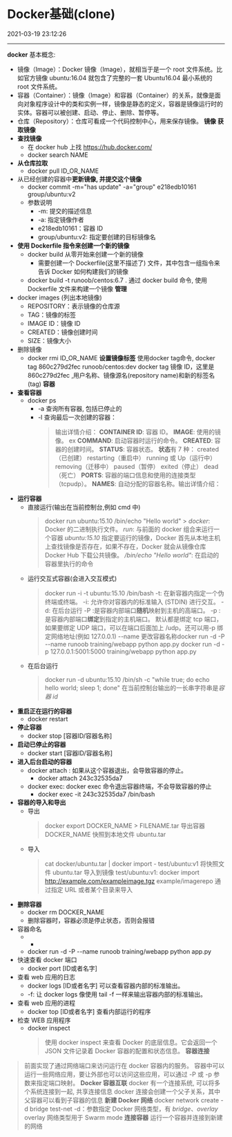 ﻿# Docker基础(clone)
2021-03-19 23:12:26
            
---


**docker**
基本概念:
-   镜像（Image）：Docker 镜像（Image），就相当于是一个 root 文件系统。比如官方镜像 ubuntu:16.04 就包含了完整的一套 Ubuntu16.04 最小系统的 root 文件系统。
-   容器（Container）：镜像（Image）和容器（Container）的关系，就像是面向对象程序设计中的类和实例一样，镜像是静态的定义，容器是镜像运行时的实体。容器可以被创建、启动、停止、删除、暂停等。
-   仓库（Repository）：仓库可看成一个代码控制中心，用来保存镜像。
**镜像**
**获取镜像**
-   **查找镜像**
    -   在 docker hub 上找 <https://hub.docker.com/>
    -   docker search NAME
-   **从仓库拉取**
    -   docker pull ID_OR_NAME
-   从已经创建的容器中**更新镜像, 并提交这个镜像**
    -   docker commit -m="has update" -a="group" e218edb10161 group/ubuntu:v2
    -   参数说明
        -   -m: 提交的描述信息
        -   -a: 指定镜像作者
        -   e218edb10161：容器 ID
        -   group/ubuntu:v2: 指定要创建的目标镜像名
-   **使用 Dockerfile 指令来创建一个新的镜像**
    -   docker build 从零开始来创建一个新的镜像
        -   需要创建一个 Dockerfile(这里不描述了) 文件，其中包含一组指令来告诉 Docker 如何构建我们的镜像
    -   docker build -t runoob/centos:6.7 . 通过 docker build 命令, 使用 Dockerfile 文件来构建一个镜像
**管理**
-   docker images (列出本地镜像)
    -   REPOSITORY：表示镜像的仓库源
    -   TAG：镜像的标签
    -   IMAGE ID：镜像 ID
    -   CREATED：镜像创建时间
    -   SIZE：镜像大小
-   删除镜像
    -   docker rmi ID_OR_NAME
**设置镜像标签**
使用docker tag命令, docker tag 860c279d2fec runoob/centos:dev docker tag 镜像 ID，这里是 860c279d2fec ,用户名称、镜像源名(repository name)和新的标签名(tag)
**容器**
-   **查看容器**
    -   docker ps
        -   -a 查询所有容器, 包括已停止的
        -   -l 查询最后一次创建的容器：
            > 输出详情介绍：
            > **CONTAINER ID**: 容器 ID。
            > **IMAGE**: 使用的镜像。 ex
            > **COMMAND**: 启动容器时运行的命令。
            > **CREATED**: 容器的创建时间。
            > **STATUS**: 容器状态。
            > **状态**有 7 种：
            > created（已创建）
            > restarting（重启中）
            > running 或 Up（运行中）
            > removing（迁移中）
            > paused（暂停）
            > exited（停止）
            > dead（死亡）
            > **PORTS**: 容器的端口信息和使用的连接类型（tcpudp）。
            > **NAMES**: 自动分配的容器名称。输出详情介绍：
-   **运行容器**
    -   直接运行(输出在当前控制台,例如 cmd 中)
        > docker run ubuntu:15.10 /bin/echo "Hello world" > *docker*: Docker 的二进制执行文件。
        > *run*: 与前面的 docker 组合来运行一个容器
        > *ubuntu:15.10* 指定要运行的镜像，Docker 首先从本地主机上查找镜像是否存在，如果不存在，Docker 就会从镜像仓库 Docker Hub 下载公共镜像。
        > */bin/echo "Hello world"*: 在启动的容器里执行的命令
    -   运行交互式容器(会进入交互模式)
        > docker run -i -t ubuntu:15.10 /bin/bash
        > -t: 在新容器内指定一个伪终端或终端。
        > -i: 允许你对容器内的标准输入 (STDIN) 进行交互。
        > -d: 在后台运行
        > -P :是容器内部端口**随机**映射到主机的高端口。
        > -p : 是容器内部端口**绑定**到指定的主机端口。
        > 默认都是绑定 tcp 端口，如果要绑定 UDP 端口，可以在端口后面加上 /udp。还可以用-p 绑定网络地址(例如 127.0.0.1)
        > --name 更改容器名称docker run -d -P --name runoob training/webapp python app.py
        > docker run -d -p 127.0.0.1:5001:5000 training/webapp python app.py
    -   在后台运行
        > docker run -d ubuntu:15.10 /bin/sh -c "while true; do echo hello world; sleep 1; done" 在当前控制台输出的一长串字符串是*容器 id*
-   **重启正在运行的容器**
    -   docker restart
-   **停止容器**
    -   docker stop [容器ID/容器名称]
-   **启动已停止的容器**
    -   docker start [容器ID/容器名称]
-   **进入后台启动的容器**
    -   docker attach : 如果从这个容器退出，会导致容器的停止。
        -   docker attach 243c32535da7
    -   docker exec: docker exec 命令退出容器终端，不会导致容器的停止
        -   docker exec -it 243c32535da7 /bin/bash
-   **容器的导入和导出**
    -   导出
        > docker export DOCKER_NAME > FILENAME.tar 导出容器 DOCKER_NAME 快照到本地文件 ubuntu.tar
    -   导入
        > cat docker/ubuntu.tar | docker import - test/ubuntu:v1 将快照文件 ubuntu.tar 导入到镜像 test/ubuntu:v1:
        > docker import <http://example.com/exampleimage.tgz> example/imagerepo 通过指定 URL 或者某个目录来导入
-   **删除容器**
    -   docker rm DOCKER_NAME
    -   删除容器时，容器必须是停止状态，否则会报错
-   容器命名
    -   -
    -   docker run -d -P --name runoob training/webapp python app.py
-   快速查看 docker 端口
    -   docker port [ID或者名字]
-   查看 web 应用的日志
    -   docker logs [ID或者名字] 可以查看容器内部的标准输出。
    -   -f: 让 docker logs 像使用 tail -f 一样来输出容器内部的标准输出。
-   查看 web 应用的进程
    -   docker top [ID或者名字] 查看内部运行的程序
-   检查 WEB 应用程序
    -   docker inspect
        > 使用 docker inspect 来查看 Docker 的底层信息。它会返回一个 JSON 文件记录着 Docker 容器的配置和状态信息。
**容器连接**
> 前面实现了通过网络端口来访问运行在 docker 容器内的服务。 容器中可以运行一些网络应用，要让外部也可以访问这些应用，可以通过 -P 或 -p 参数来指定端口映射。
**Docker 容器互联**
docker 有一个连接系统, 可以将多个系统连接到一起, 共享连接信息
docker 连接会创建一个父子关系，其中 父容器可以看到子容器的信息
**新建 Docker 网络**
docker network create -d bridge test-net
-d：参数指定 Docker 网络类型，有 *bridge*、*overlay* overlay 网络类型用于 Swarm mode
**连接容器**
运行一个容器并连接到新建的网络




